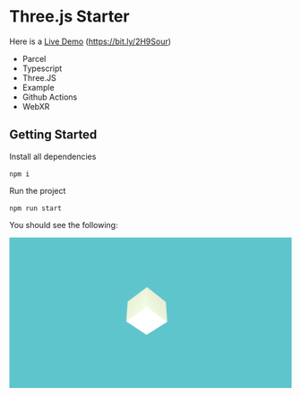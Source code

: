 # Three.js Starter

Here is a [Live Demo](https://rodydavis.github.io/three_js_typescript_starter/) (https://bit.ly/2H9Sour)

- Parcel
- Typescript
- Three.JS
- Example
- Github Actions
- WebXR

## Getting Started

Install all dependencies

```
npm i
```

Run the project

```
npm run start
```

You should see the following:

![](screenshot.png)